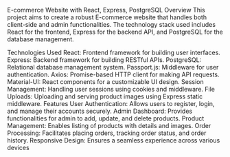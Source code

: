 E-commerce Website with React, Express, PostgreSQL
Overview
This project aims to create a robust E-commerce website that handles both client-side and admin functionalities. The technology stack used includes React for the frontend, Express for the backend API, and PostgreSQL for the database management.

Technologies Used
React: Frontend framework for building user interfaces.
Express: Backend framework for building RESTful APIs.
PostgreSQL: Relational database management system.
Passport.js: Middleware for user authentication.
Axios: Promise-based HTTP client for making API requests.
Material-UI: React components for a customizable UI design.
Session Management: Handling user sessions using cookies and middleware.
File Uploads: Uploading and serving product images using Express static middleware.
Features
User Authentication: Allows users to register, login, and manage their accounts securely.
Admin Dashboard: Provides functionalities for admin to add, update, and delete products.
Product Management: Enables listing of products with details and images.
Order Processing: Facilitates placing orders, tracking order status, and order history.
Responsive Design: Ensures a seamless experience across various devices
